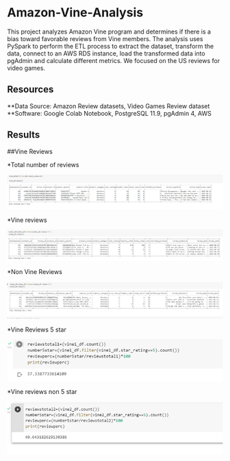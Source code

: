 # Amazon-Vine-Analysis
This project analyzes Amazon Vine program and determines if there is a bias toward favorable reviews from Vine members.
The analysis uses PySpark to perform the ETL process to extract the dataset, transform the data, connect to an AWS RDS instance, load the transformed data into pgAdmin and calculate different metrics.
We focused on the US reviews for video games.
## Resources
**Data Source: Amazon Review datasets, Video Games Review dataset
**Software: Google Colab Notebook, PostgreSQL 11.9, pgAdmin 4, AWS
## Results

##Vine Reviews

*Total number of reviews

![GitHub Graph](https://github.com/tpatel0107/Amazon-Vine-Analysis/blob/main/Total%20Number%20of%20Reviews.PNG?raw=true)

*Vine reviews

![GitHub Graph](https://github.com/tpatel0107/Amazon-Vine-Analysis/blob/main/Vine%20review%20Yes.PNG?raw=true)

*Non Vine Reviews

![GitHub Graph](https://github.com/tpatel0107/Amazon-Vine-Analysis/blob/main/Vine%20review%20No.PNG?raw=true)




*Vine Reviews 5 star

![GitHub Graph](https://github.com/tpatel0107/Amazon-Vine-Analysis/blob/main/Total%20number%20of%20vine%20reviews.PNG?raw=true)

*Vine reviews non 5 star

![GitHub Graph](https://github.com/tpatel0107/Amazon-Vine-Analysis/blob/main/total%20number%20of%20vine%20reviews2.PNG?raw=true)




